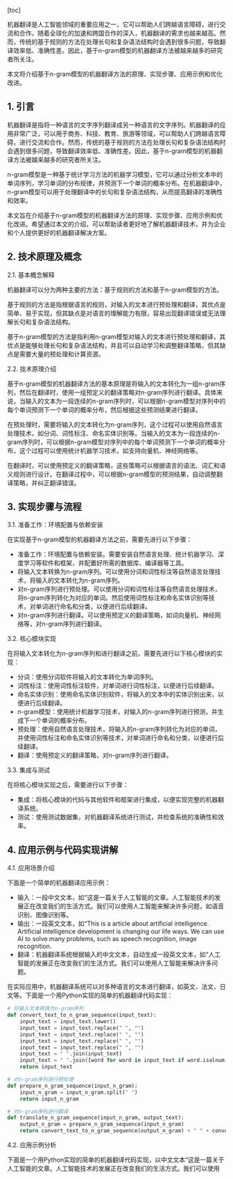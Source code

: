 
[toc]                    
                
                
机器翻译是人工智能领域的重要应用之一，它可以帮助人们跨越语言障碍，进行交流和合作。随着全球化的加速和跨国合作的深入，机器翻译的需求也越来越高。然而，传统的基于规则的方法在处理长句和复杂语法结构时会遇到很多问题，导致翻译效率低、准确性差。因此，基于n-gram模型的机器翻译方法被越来越多的研究者所关注。

本文将介绍基于n-gram模型的机器翻译方法的原理、实现步骤、应用示例和优化改进。

## 1. 引言

机器翻译是指将一种语言的文字序列翻译成另一种语言的文字序列。机器翻译的应用非常广泛，可以用于商务、科技、教育、旅游等领域，可以帮助人们跨越语言障碍，进行交流和合作。然而，传统的基于规则的方法在处理长句和复杂语法结构时会遇到很多问题，导致翻译效率低、准确性差。因此，基于n-gram模型的机器翻译方法被越来越多的研究者所关注。

n-gram模型是一种基于统计学习方法的机器学习模型，它可以通过分析文本中的单词序列，学习单词的分布规律，并预测下一个单词的概率分布。在机器翻译中，n-gram模型可以用于处理翻译中的长句和复杂语法结构，从而提高翻译的准确性和效率。

本文旨在介绍基于n-gram模型的机器翻译方法的原理、实现步骤、应用示例和优化改进。希望通过本文的介绍，可以帮助读者更好地了解机器翻译技术，并为企业和个人提供更好的机器翻译解决方案。

## 2. 技术原理及概念

2.1. 基本概念解释

机器翻译可以分为两种主要的方法：基于规则的方法和基于n-gram模型的方法。

基于规则的方法是指根据语言的规则，对输入的文本进行预处理和翻译，其优点是简单、易于实现，但其缺点是对语言的理解能力有限，容易出现翻译错误或无法理解长句和复杂语法结构。

基于n-gram模型的方法是指利用n-gram模型对输入的文本进行预处理和翻译，其优点是能够处理长句和复杂语法结构，并且可以自动学习和调整翻译策略，但其缺点是需要大量的预处理和计算资源。

2.2. 技术原理介绍

基于n-gram模型的机器翻译方法的基本原理是将输入的文本转化为一组n-gram序列，然后在翻译时，使用一组预定义的翻译策略对n-gram序列进行翻译。具体来说，当输入的文本为一段连续的n-gram序列时，可以根据n-gram模型对序列中的每个单词预测下一个单词的概率分布，然后根据这些预测结果进行翻译。

在预处理时，需要将输入的文本转化为n-gram序列，这个过程可以使用自然语言处理技术，如分词、词性标注、命名实体识别等。当输入的文本为一段连续的n-gram序列时，可以根据n-gram模型对序列中的每个单词预测下一个单词的概率分布，这个过程可以使用统计机器学习技术，如支持向量机、神经网络等。

在翻译时，可以使用预定义的翻译策略，这些策略可以根据语言的语法、词汇和语义规则进行设计。在翻译过程中，可以根据n-gram模型的预测结果，自动调整翻译策略，并纠正翻译错误。

## 3. 实现步骤与流程

3.1. 准备工作：环境配置与依赖安装

在实现基于n-gram模型的机器翻译方法之前，需要先进行以下步骤：

- 准备工作：环境配置与依赖安装。需要安装自然语言处理、统计机器学习、深度学习等软件和框架，并配置好所需的数据库、编译器等工具。
- 将输入文本转换为n-gram序列。可以使用分词和词性标注等自然语言处理技术，将输入的文本转化为n-gram序列。
- 对n-gram序列进行预处理。可以使用分词和词性标注等自然语言处理技术，将n-gram序列转化为对应的单词。然后使用词性标注和命名实体识别等技术，对单词进行命名和分类，以便进行后续翻译。
- 对n-gram序列进行翻译。可以使用预定义的翻译策略，如词向量机、神经网络等，对n-gram序列进行翻译。

3.2. 核心模块实现

在将输入文本转化为n-gram序列和进行翻译之前，需要先进行以下核心模块的实现：

- 分词：使用分词软件将输入的文本转化为单词序列。
- 词性标注：使用词性标注软件，对单词进行词性标注，以便进行后续翻译。
- 命名实体识别：使用命名实体识别软件，将输入的文本中的实体识别出来，以便进行后续翻译。
- n-gram模型：使用统计机器学习技术，对输入的n-gram序列进行预测，并生成下一个单词的概率分布。
- 预处理：使用自然语言处理技术，将输入的n-gram序列转化为对应的单词，并使用词性标注和命名实体识别等技术，对单词进行命名和分类，以便进行后续翻译。
- 翻译：使用预定义的翻译策略，对n-gram序列进行翻译。

3.3. 集成与测试

在将核心模块实现之后，需要进行以下步骤：

- 集成：将核心模块的代码与其他软件和框架进行集成，以便实现完整的机器翻译系统。
- 测试：使用测试数据集，对机器翻译系统进行测试，并检查系统的准确性和效率。

## 4. 应用示例与代码实现讲解

4.1. 应用场景介绍

下面是一个简单的机器翻译应用示例：

- 输入：一段中文文本，如“这是一篇关于人工智能的文章。人工智能技术的发展正在改变我们的生活方式。我们可以使用人工智能来解决许多问题，如语音识别、图像识别等。
- 输出：一段英文文本，如“This is a article about artificial intelligence. Artificial intelligence development is changing our life ways. We can use AI to solve many problems, such as speech recognition, image recognition.
- 翻译：机器翻译系统根据输入的中文文本，自动生成一段英文文本，如“人工智能的发展正在改变我们的生活方式。我们可以使用人工智能来解决许多问题。

在实际应用中，机器翻译系统可以对多种语言的文本进行翻译，如英文、法文、日文等。下面是一个用Python实现的简单的机器翻译代码实现：
```python
# 将输入文本转换为n-gram序列
def convert_text_to_n_gram_sequence(input_text):
    input_text = input_text.lower()
    input_text = input_text.replace(" ", "")
    input_text = input_text.replace(" ", "")
    input_text = input_text.replace(" ", "")
    input_text = input_text.replace(" ", "")
    input_text = " ".join(input_text)
    input_text = " ".join([word for word in input_text if word.isalnum()])
    return input_text

# 对n-gram序列进行预处理
def prepare_n_gram_sequence(input_n_gram):
    input_n_gram = input_n_gram.split(" ")
    return input_n_gram

# 对n-gram序列进行翻译
def translate_n_gram_sequence(input_n_gram, output_text):
    output_n_gram = prepare_n_gram_sequence(input_n_gram)
    return convert_text_to_n_gram_sequence(output_n_gram) + " " + convert_text_to_n_gram_sequence(output_n_gram, output_text)
```
4.2. 应用示例分析

下面是一个用Python实现的简单的机器翻译代码实现，以中文文本“这是一篇关于人工智能的文章。人工智能技术的发展正在改变我们的生活方式。我们可以使用

